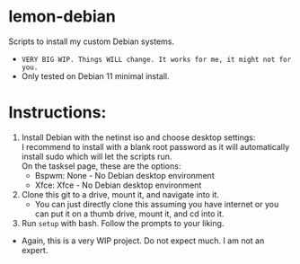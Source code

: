 # lemon-debian </br>
Scripts to install my custom Debian systems. </br>

 - `VERY BIG WIP. Things WILL change. It works for me, it might not for you.` </br>
 - Only tested on Debian 11 minimal install. </br>

# Instructions: </br>
 1. Install Debian with the netinst iso and choose desktop settings: </br>
 I recommend to install with a blank root password as it will automatically install sudo which will let the scripts run. </br>
 On the tasksel page, these are the options: </br>
     - Bspwm: None - No Debian desktop environment </br>
     - Xfce: Xfce - No Debian desktop environment </br>
 2. Clone this git to a drive, mount it, and navigate into it. </br>
     - You can just directly clone this assuming you have internet or you can put it on a thumb drive, mount it, and cd into it. </br>
 3. Run `setup` with bash. Follow the prompts to your liking. </br>

 - Again, this is a very WIP project. Do not expect much. I am not an expert. </br>
